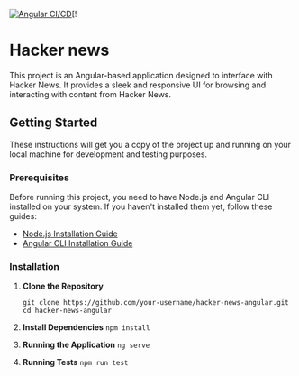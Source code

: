 [![Angular CI/CD](https://github.com/MikeRubio/HackerNews/actions/workflows/angular-ci.yml/badge.svg)](https://github.com/MikeRubio/HackerNews/actions/workflows/angular-ci.yml)[!

# Hacker news

This project is an Angular-based application designed to interface with Hacker News. It provides a sleek and responsive UI for browsing and interacting with content from Hacker News.

## Getting Started

These instructions will get you a copy of the project up and running on your local machine for development and testing purposes.

### Prerequisites

Before running this project, you need to have Node.js and Angular CLI installed on your system. If you haven't installed them yet, follow these guides:

- [Node.js Installation Guide](https://nodejs.org/en/download/package-manager/)
- [Angular CLI Installation Guide](https://angular.io/cli)

### Installation

1. **Clone the Repository**

   ``git clone https://github.com/your-username/hacker-news-angular.git``
   ``cd hacker-news-angular``

2. **Install Dependencies**
    ``npm install``
   
3. **Running the Application**
   ``ng serve``

4. **Running Tests**
   ``npm run test``
